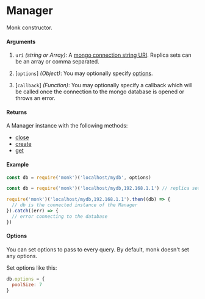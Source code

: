 # Manager

Monk constructor.

#### Arguments

1. `uri` *(string or Array)*: A [mongo connection string URI](https://docs.mongodb.com/manual/reference/connection-string/). Replica sets can be an array or comma separated.

2. [`options`] *(Object)*: You may optionally specify [options](http://mongodb.github.io/node-mongodb-native/2.1/reference/connecting/connection-settings/).

3. [`callback`] *(Function)*: You may optionally specify a callback which will be called once the connection to the mongo database is opened or throws an error.

#### Returns

A Manager instance with the following methods:
  * [close](./close.md)
  * [create](./create.md)
  * [get](./get.md)

#### Example

```js
const db = require('monk')('localhost/mydb', options)
```

```js
const db = require('monk')('localhost/mydb,192.168.1.1') // replica set
```

```js
require('monk')('localhost/mydb,192.168.1.1').then((db) => {
  // db is the connected instance of the Manager
}).catch((err) => {
  // error connecting to the database
})
```

#### Options

You can set options to pass to every query. By default, monk doesn't set any options.

Set options like this:

```js
db.options = {
  poolSize: 7
}
```
